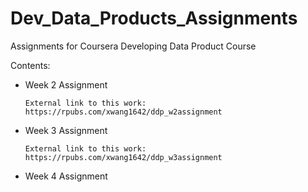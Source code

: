 # Dev_Data_Products_Assignments
Assignments for Coursera Developing Data Product Course 

Contents:
  - Week 2 Assignment 
  
        External link to this work: https://rpubs.com/xwang1642/ddp_w2assignment
        
  - Week 3 Assignment
  
        External link to this work: https://rpubs.com/xwang1642/ddp_w3assignment
        
  - Week 4 Assignment 

